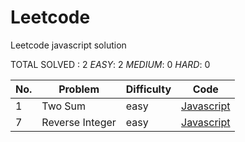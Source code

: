 # Leetcode
Leetcode javascript solution

TOTAL SOLVED : 2 
*EASY*: 2
*MEDIUM*: 0
*HARD*: 0

| No. | Problem | Difficulty | Code |
|----| ----- | -------- | ---------- |
| 1 | Two Sum | easy | [Javascript](https://github.com/BreeeeAd/Leetcode/blob/master/Solution/Two%20Sum.js) |
| 7 | Reverse Integer | easy | [Javascript](https://github.com/BreeeeAd/Leetcode/blob/master/Solution/Two%20Sum.js) |